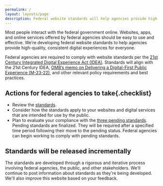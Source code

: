 ```yaml
---
permalink: /
layout: layouts/page
description: Federal website standards will help agencies provide high-quality, consistent experiences for everyone. Comply with standards to improve your federal site.
---
```


Most people interact with the federal government online. Websites, apps, and online services offered by federal agencies should be easy to use and effective. We’re developing federal website standards to help agencies provide high-quality, consistent digital experiences for everyone. 

Federal agencies are required to comply with website standards per the [21st Century Integrated Digital Experience Act (IDEA)](https://www.congress.gov/bill/115th-congress/house-bill/5759/text). Standards will align with the 21st Century IDEA, [OMB’s memo on Delivering a Digital-First Public Experience (M-23-22)](https://www.whitehouse.gov/omb/management/ofcio/delivering-a-digital-first-public-experience/), and other relevant policy requirements and best practices. 

## Actions for federal agencies to take{.checklist}
- Review the [standards](standards).
- Consider how the standards apply to your websites and digital services that are intended for use by the public.
- Plan to evaluate your compliance with the [three pending standards](standards). Pending standards are finalized. They will be required after a specified time period following their move to the pending status. Federal agencies can begin working to comply with pending standards.

## Standards will be released incrementally

The standards are developed through a rigorous and iterative process involving federal agencies, the public, and other stakeholders. We'll continue to post information about standards as they're being developed. We'll also improve this website based on your feedback. 
